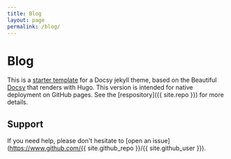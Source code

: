 ```yaml
---
title: Blog
layout: page
permalink: /blog/
---
```


# Blog

This is a [starter template](https://vsoch.github.com/docsy-jekyll/) for a Docsy jekyll theme, based
on the Beautiful [Docsy](https://github.com/google/docsy) that renders with Hugo. This version is intended for
native deployment on GitHub pages. See the [respository]({{ site.repo }}) for more details.


## Support

If you need help, please don't hesitate to [open an issue](https://www.github.com/{{ site.github_repo }}/{{ site.github_user }}).

